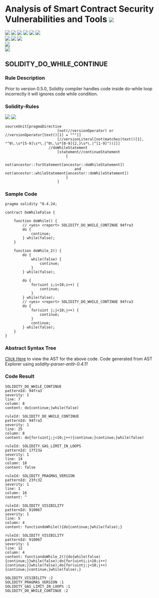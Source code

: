 # Analysis of Smart Contract Security Vulnerabilities and Tools ![](https://img.shields.io/badge/-Live-brightgreen)
![](https://img.shields.io/badge/Batch-UG21CYS-lightgreen) ![](https://img.shields.io/badge/Batch-PG21CYS-green) ![](https://img.shields.io/badge/Batch-UG22CYS-lightgreen) ![](https://img.shields.io/badge/Batch-PG21CYS-green) ![](https://img.shields.io/badge/Batch-PhD-darkgreen) ![](https://img.shields.io/badge/-B_RIG-darkgreen)<br/>   ![](https://img.shields.io/badge/BlockchainCourse-21CY712-green)  ![](https://img.shields.io/badge/-M.Tech_Dissertation-blue) ![](https://img.shields.io/badge/Focus-Smart_Contract_Security-yellow) <br/>
![](https://img.shields.io/badge/Blockchain-Ethereum-blue)   <br/> 
![](https://img.shields.io/badge/Language-Solidity-blue)

## SOLIDITY_DO_WHILE_CONTINUE
### Rule Description
Prior to version 0.5.0, Solidity compiler handles code inside do-while loop incorrectly it will ignores code while condition.
### Solidity-Rules

![](https://img.shields.io/badge/Pattern_ID-94fra3-gold) ![](https://img.shields.io/badge/Severity-1-brown) 

```
sourceUnit[pragmaDirective
                        [not(//versionOperator) or //versionOperator[text()[1] = "^"]]
                        [//versionLiteral[not(matches(text()[1], "^0\.\s*[5-9]\s*\.|^0\.\s*[0-9]{2,}\s*\.|^[1-9]"))]]]
                    //doWhileStatement
                        [statement//continueStatement
                            [
                                not(ancestor::forStatement[ancestor::doWhileStatement])
                                and not(ancestor::whileStatement[ancestor::doWhileStatement])
                            ]
                        ]
```

### Sample Code

```
pragma solidity ^0.4.24;

contract DoWhileFalse {

    function doWhile() {
        // <yes> <report> SOLIDITY_DO_WHILE_CONTINUE 94fra3
        do {
            continue;
        } while(false);
    }

    function doWhile_2() {
        do {
            while(false) {
                continue;
            }
        } while(false);

        do {
            for(uint i;i<10;i++) {
                continue;
            }
        } while(false);
        // <yes> <report> SOLIDITY_DO_WHILE_CONTINUE 94fra3
        do {
            for(uint j;j<10;j++) {
                continue;
            }
            continue;
        } while(false);
    }
}
```

### Abstract Syntax Tree 

[Click Here](https://astexplorer.net/#/gist/a598063096828250367456ebe5e2e558/68ae004784bda74743e4963c19c4aaec06546a01) to view the AST for the above code. Code generated from AST Explorer using _solidity-parser-antlr-0.4.11_

### Code Result

```
SOLIDITY_DO_WHILE_CONTINUE
patternId: 94fra3
severity: 1
line: 7
column: 8
content: do{continue;}while(false)

ruleId: SOLIDITY_DO_WHILE_CONTINUE
patternId: 94fra3
severity: 1
line: 25
column: 8
content: do{for(uintj;j<10;j++){continue;}continue;}while(false)

ruleId: SOLIDITY_GAS_LIMIT_IN_LOOPS
patternId: 17f23a
severity: 1
line: 14
column: 18
content: false

ruleId: SOLIDITY_PRAGMAS_VERSION
patternId: 23fc32
severity: 1
line: 1
column: 16
content: ^

ruleId: SOLIDITY_VISIBILITY
patternId: 910067
severity: 1
line: 5
column: 4
content: functiondoWhile(){do{continue;}while(false);}

ruleId: SOLIDITY_VISIBILITY
patternId: 910067
severity: 1
line: 12
column: 4
content: functiondoWhile_2(){do{while(false){continue;}}while(false);do{for(uinti;i<10;i++){continue;}}while(false);do{for(uintj;j<10;j++){continue;}continue;}while(false);}

SOLIDITY_VISIBILITY :2
SOLIDITY_PRAGMAS_VERSION :1
SOLIDITY_GAS_LIMIT_IN_LOOPS :1
SOLIDITY_DO_WHILE_CONTINUE :2

```
